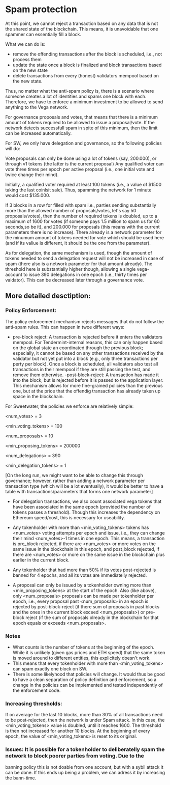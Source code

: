 # Spam protection

At this point, we cannot reject a transaction based on any data that is not the shared state 
of the blockchain. This means, it is unavoidable that one spammer can essentially fill a block.

What we can do is:
- remove the offending transactions after the block is scheduled, i.e., not process them
- update the state once a block is finalized and block transactions based on the new state
- delete transactions from every (honest) validators mempool based on the new state.

Thus, no matter what the anti-spam policy is, there is a scenario where someone creates
a lot of identities and spams one block with each. Therefore, we have to enforce a minimum
investment to be allowed to send anything to the Vega network.

For governance proposals and votes, that means that there is a minimum amount of tokens required to be allowed
to issue a proposal/vote. If the network detects successfull spam in spite of this minimum,
then the limit can be increased automatically.

For SW, we only have delegation and governance, so the following policies will do:

Vote proposals can only be done using a lot of tokens (say, 200.000), or through v1 tokens (the latter is the current proposal)
Any qualified voter can vote three times per epoch per active proposal (i.e., one initial vote and twice change their mind).

Initially, a qualified voter required at least 100 tokens (i.e., a value of $1500 taking the last coinlsit sale).
Thus, spamming the network for 1 minute would cost $135.000. 

If 3 blocks in a row for filled with spam i.e., parties sending substantially more than the allowed number of proposals/votes, let's say 50 proposals/votes), 
then the number of required tokens is doubled, up to a maximum of 1600 for votes (if someone pays 1.5 million to spam us for 60 
seconds,so be it), and 200.000 for proposals (this means with the current parameters there is no increase). There already is a network parameter
for the minumum amount of tokens needed for vote which should be used here (and if its valiue is different, it should be the one from the parameter).

As for delegation, the same mechanism is used, though the amount of tokens needed to send a delegation request will not be increased in case of spam
(there also is a network parameter for that amount already). The threshold here is substantially higher though, allowing a single vega-account
to issue 390 delegations in one epoch (i.e., thirty times per vaidator). This can be decreased later through a governance vote.

## More detailed desctiption:

### Policy Enforcement:

The policy enforcement mechanism rejects messages that do not follow the anti-spam rules. This can happen in
twoe different ways:
- pre-block reject: A transaction is rejected before it enters the validators mempool. For Tendermint-internal
	reasons, this can only happen based on the global state an coordinated through the previous block; especially,
	it cannot be based on any other transactions received by the validator but not yet put into a block
	(e.g., only three transactions per perty per block).
	Once a block is scheduled, all validators also test all transactions in their mempool if they are
	still passing the test, and remove them otherwise.
-post-block-reject: A transaction has made it into the block, but is rejected before it is passed to the application layer.
	This mechanism allows for more fine-grained policies than the previous one, but at the price that the
	offendig transaction has already taken up space in the blockchain.


For Sweetwater, the policies we enforce are relatively simple:

<num_votes> = 3

<min_voting_tokens>  = 100

<num_proposals> = 10

<min_proposing_tokens> = 200000

<num_delegations> = 390

<min_delegation_tokens> = 1

[On the long run, we might want to be able to change this through governance; however, rather than adding a network
parameter per transaction type (which will be a lot eventually), it would be better to have a table with
transactions/parameters that forms one network parameter]

- For delegation transactions, we also count associated vega tokens that have been associated in the same epoch (provided the
  number of tokens passes a threshold). Though this increases the dependency on Ethereum speed/cost, this is necessary for
  useability.
- Any tokenholder with more than <min_voting_tokens> tokens has <num_votes> voting attempts per epoch
 and issue, i.e., they can change their mind <num_votes>-1 times in one epoch. This means, a transaction is
 pre_block rejected, if there are <num_votes> or more votes on the same issue in the blockchain in this epoch, and
 post_block rejected, if there are <num_votes> or more on the same issue in the blockchain plus earlier in the current block.

- Any tokenholder that had more than 50% if its votes post-rejected is banned for 4 epochs, and all its votes are immediatelly 
  rejected. 
  
- A proposal can only be issued by a tokenholder owning more than <min_proposing_tokens> at the start of the epoch. Also
   (like above), only <num_proposals> proposals can be made per tokenholder per epoch, i.e., every proposal past <num_proposals> in an epoch is
   rejected by post-block-reject (if there sum of proposals in past blocks and the ones in the current block exceed
   <num_proposals>) or pre-block reject (if the sum of proposals olready in the blockchain for that epoch equals or exceeds 
   <num_proposals>.
   
### Notes
- What counts is the number of tokens at the beginning of the epoch. While it is unlikely (given gas prices
 and ETH speed) that the same token is moved around to different entities, this explicitely doesn't work.
- This means that every tokenholder with more than <min_voting_tokens> can spam exactly one block on SW.
- There is some likelyhood that policies will change. It would thus be good to have a clean separation of
 policy definition and enforcement, so a change in the policies can be implemented and tested independently of
 the enforcement code.

### Increasing thresholds:
If on average for the last 10 blocks, more than 30% of all transactions need to be post-rejected, then the network is
under Spam attack. In this case, the <min_voting_tokens> value is doubled, until it reaches 1600. The threshold
is then not increased for another 10 blocks.
At the beginning of every epoch, the value of <min_voting_tokens> is reset to its original.


### Issues: It is possible for a tokenholder to deliberatelly spam the network to block poorer parties from voting. Due to the
  banning policy this is not doable from one account, but with a sybil attack it can be done. If this ends up being a
  problem, we can adress it by increasing the bann-time.
  


